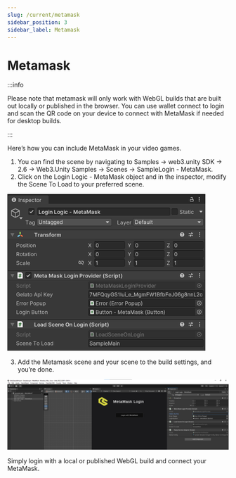 ```yaml
---
slug: /current/metamask
sidebar_position: 3
sidebar_label: Metamask
---
```


# Metamask

:::info

Please note that metamask will only work with WebGL builds that are built out locally or published in the browser. You can use wallet connect to login and scan the QR code on your device to connect with MetaMask if needed for desktop builds.

:::

Here’s how you can include MetaMask in your video games.
1. You can find the scene by navigating to Samples → web3.unity SDK → 2.6 → Web3.Unity Samples → Scenes → SampleLogin - MetaMask.
2. Click on the Login Logic - MetaMask object and in the inspector, modify the Scene To Load to your preferred scene.

![](assets/wallets/metamask/metamask-login-logic.png)

3. Add the Metamask scene and your scene to the build settings, and you’re done.

![](assets/wallets/metamask/metamask-login-scene.png)

Simply login with a local or published WebGL build and connect your MetaMask.